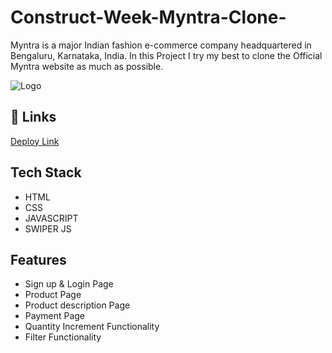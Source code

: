 # Construct-Week-Myntra-Clone-



Myntra is a major Indian fashion e-commerce company headquartered in Bengaluru, Karnataka, India. In this Project I try my best to clone the Official Myntra website as much as possible.


![Logo](https://assets.myntassets.com/f_webp,w_980,c_limit,fl_progressive,dpr_2.0/assets/images/2023/10/31/8b41f2e0-c64c-4a13-ad40-96462a814fcb1698764085531-Desktop-banner--2-.jpg)


## 🔗 Links





[Deploy Link](https://construct-week-myntra-clone.netlify.app/)


## Tech Stack






- HTML
- CSS
- JAVASCRIPT
- SWIPER JS

## Features

- Sign up & Login Page
- Product Page
- Product description Page
- Payment Page
- Quantity Increment Functionality
- Filter Functionality

